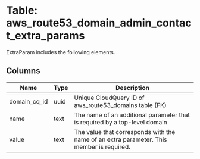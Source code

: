 
# Table: aws_route53_domain_admin_contact_extra_params
ExtraParam includes the following elements.
## Columns
| Name        | Type           | Description  |
| ------------- | ------------- | -----  |
|domain_cq_id|uuid|Unique CloudQuery ID of aws_route53_domains table (FK)|
|name|text|The name of an additional parameter that is required by a top-level domain|
|value|text|The value that corresponds with the name of an extra parameter.  This member is required.|
